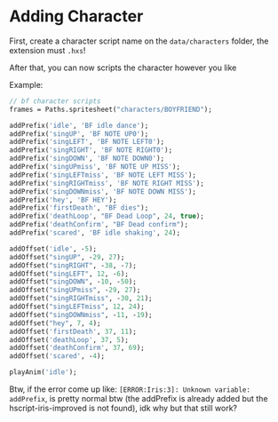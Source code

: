 # Adding Character
First, create a character script name on the `data/characters` folder, the extension must `.hxs`!

After that, you can now scripts the character however you like

Example:
```haxe
// bf character scripts
frames = Paths.spritesheet("characters/BOYFRIEND");

addPrefix('idle', 'BF idle dance');
addPrefix('singUP', 'BF NOTE UP0');
addPrefix('singLEFT', 'BF NOTE LEFT0');
addPrefix('singRIGHT', 'BF NOTE RIGHT0');
addPrefix('singDOWN', 'BF NOTE DOWN0');
addPrefix('singUPmiss', 'BF NOTE UP MISS');
addPrefix('singLEFTmiss', 'BF NOTE LEFT MISS');
addPrefix('singRIGHTmiss', 'BF NOTE RIGHT MISS');
addPrefix('singDOWNmiss', 'BF NOTE DOWN MISS');
addPrefix('hey', 'BF HEY');
addPrefix('firstDeath', "BF dies");
addPrefix('deathLoop', "BF Dead Loop", 24, true);
addPrefix('deathConfirm', "BF Dead confirm");
addPrefix('scared', 'BF idle shaking', 24);

addOffset('idle', -5);
addOffset("singUP", -29, 27);
addOffset("singRIGHT", -38, -7);
addOffset("singLEFT", 12, -6);
addOffset("singDOWN", -10, -50);
addOffset("singUPmiss", -29, 27);
addOffset("singRIGHTmiss", -30, 21);
addOffset("singLEFTmiss", 12, 24);
addOffset("singDOWNmiss", -11, -19);
addOffset("hey", 7, 4);
addOffset('firstDeath', 37, 11);
addOffset('deathLoop', 37, 5);
addOffset('deathConfirm', 37, 69);
addOffset('scared', -4);

playAnim('idle');
```

Btw, if the error come up like: `[ERROR:Iris:3]: Unknown variable: addPrefix`, is pretty normal btw (the addPrefix is already added but the hscript-iris-improved is not found), idk why but that still work?